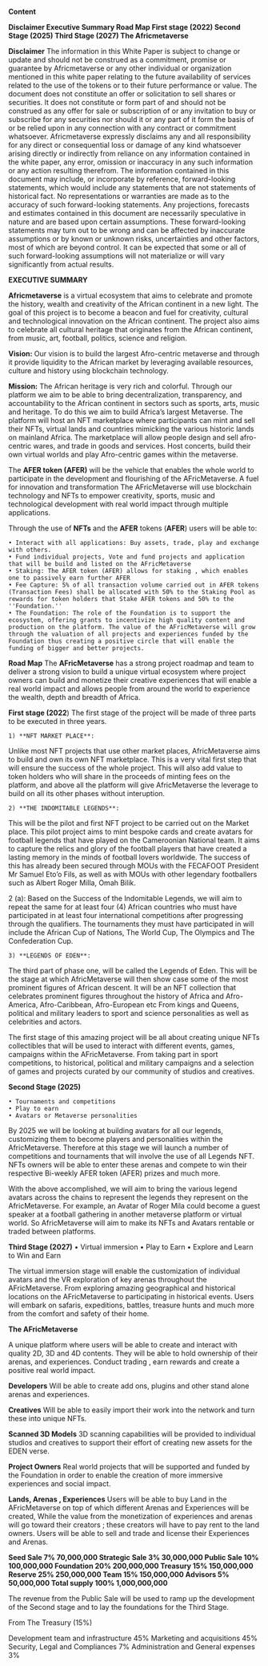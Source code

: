 **Content**

**Disclaimer
Executive Summary
Road Map
First stage (2022)
Second Stage (2025)
Third Stage (2027)
The Africmetaverse**

**Disclaimer**
The information in this White Paper is subject to change or update and should not be construed as a commitment, promise or guarantee by Africmetaverse or any other individual or organization mentioned in this white paper relating to the future availability of services related to the use of the tokens or to their future performance or value. The document does not constitute an offer or solicitation to sell shares or securities. It does not constitute or form part of and should not be construed as any offer for sale or subscription of or any invitation to buy or subscribe for any securities nor should it or any part of it form the basis of or be relied upon in any connection with any contract or commitment whatsoever. Africmetaverse expressly disclaims any and all responsibility for any direct or consequential loss or damage of any kind whatsoever arising directly or indirectly from reliance on any information contained in the white paper, any error, omission or inaccuracy in any such information or any action resulting therefrom.
The information contained in this document may include, or incorporate by reference, forward-looking statements, which would include any statements that are not statements of historical fact. No representations or warranties are made as to the accuracy of such forward-looking statements. Any projections, forecasts and estimates contained in this document are necessarily speculative in nature and are based upon certain assumptions. These forward-looking statements may turn out to be wrong and can be affected by inaccurate assumptions or by known or unknown risks, uncertainties and other factors, most of which are beyond control. It can be expected that some or all of such forward-looking assumptions will not materialize or will vary significantly from actual results.


**EXECUTIVE SUMMARY**

**Africmetaverse** is a virtual ecosystem that aims to celebrate and promote the history, wealth and creativity of the African continent in a new light.
The goal of this project is to become a beacon and fuel for creativity, cultural and technological innovation on the African continent. The project also aims to celebrate all cultural heritage that originates from the African continent, from music, art, football, politics, science and religion.

**Vision:**
Our vision is to build the largest Afro-centric metaverse and through it provide liquidity to the African market by leveraging available resources, culture and history using blockchain technology. 

**Mission:**
The African heritage is very rich and colorful. Through our platform we aim to be able to bring decentralization, transparency, and accountability to the African continent in sectors such as sports, arts, music and heritage. To do this we aim to build Africa’s largest Metaverse. The platform will host an NFT marketplace where participants can mint and sell their NFTs, virtual lands and countries mimicking the various historic lands on mainland Africa. The marketplace will allow people design and sell afro-centric wares, and trade in goods and services. Host concerts, build their own virtual worlds and play Afro-centric games within the metaverse.


The **AFER token (AFER)** will be the vehicle that enables the whole world to participate in the development and flourishing of the AFricMetaverse. A fuel for innovation and transformation
The AFricMetaverse will use blockchain technology and NFTs to empower creativity, sports, music and technological development with real world impact through multiple applications.

Through the use of **NFTs** and the **AFER** tokens (**AFER**) users will be able to:

    • Interact with all applications: Buy assets, trade, play and exchange with others.
    • Fund individual projects, Vote and fund projects and application that will be build and listed on the AFricMetaverse
    • Staking: The AFER token (AFER) allows for staking , which enables one to passively earn further AFER
    • Fee Capture: 5% of all transaction volume carried out in AFER tokens (Transaction Fees) shall be allocated with 50% to the Staking Pool as rewards for token holders that Stake AFER tokens and 50% to the ''Foundation.''
    • The Foundation: The role of the Foundation is to support the ecosystem, offering grants to incentivize high quality content and production on the platform. The value of the AFricMetaverse will grow through the valuation of all projects and experiences funded by the Foundation thus creating a positive circle that will enable the funding of bigger and better projects.

**Road Map**
The **AFricMetaverse** has a strong project roadmap and team to deliver a strong vision to build a unique virtual ecosystem where project owners can build and monetize their creative experiences that will enable a real world impact and allows people from around the world to experience the wealth, depth and breadth of Africa.

**First stage (2022**)
The first stage of the project will be made of three parts to be executed in three years.

    1) **NFT MARKET PLACE**: 

Unlike most NFT projects that use other market places, AfricMetaverse aims to build and own its own NFT marketplace. This is a very vital first step that will ensure the success of the whole project. This will also add value to token holders who will share in the proceeds of minting fees on the platform, and above all the platform will give AfricMetaverse the leverage to build on all its other phases without interuption.

    2) **THE INDOMITABLE LEGENDS**:

This will be the pilot and first NFT project to be carried out on the Market place. This pilot project aims to mint bespoke cards and create avatars for football legends that have played on the Cameroonian National team. It aims to capture the relics and glory of the football players that have created a lasting memory in the minds of football lovers worldwide. The success of this has already been secured through MOUs with the FECAFOOT President Mr Samuel Eto’o Fils, as well as with MOUs with other legendary footballers such as Albert Roger Milla, Omah Bilik.  

2 (a): Based on the Success of the Indomitable Legends, we will aim to repeat the same for at least four (4) African countries who must have participated in at least four international competitions after progressing through the qualifiers.  The tournaments they must have participated in will include the African Cup of Nations, The World Cup, The Olympics and The Confederation Cup. 


    3) **LEGENDS OF EDEN**:
The third part of phase one, will be called the Legends of Eden. This will be the stage at which AfricMetaverse will then show case some of the most prominent figures of African descent. It will be an NFT collection that celebrates prominent figures throughout the history of Africa and Afro-America, Afro-Caribbean, Afro-European etc  From kings and Queens, political and military leaders to sport and science personalities as well as celebrities and actors.

The first stage of this amazing project will be all about creating unique NFTs collectibles that will be used to interact with different events, games, campaigns within the AFricMetaverse. From taking part in sport competitions, to historical, political and military campaigns and a selection of games and projects curated by our community of studios and creatives.


**Second Stage (2025)**

    • Tournaments and competitions
    • Play to earn
    • Avatars or Metaverse personalities

By 2025 we will be looking at building avatars for all our legends, customizing them to become players and personalities within the AfricMetaverse. Therefore at this stage we will launch a number of competitions and tournaments that will involve the use of all Legends NFT.  NFTs owners will be able to enter these arenas and compete to win their respective Bi-weekly AFER token (AFER) prizes and much more. 

With the above accomplished, we will aim to bring the various legend avatars across the chains to represent the legends they represent on the AfricMetaverse. For example, an Avatar of Roger Mila could become a guest speaker at a football gathering in another metaverse platform or virtual world. So AfricMetaverse will aim to make its NFTs and Avatars rentable or traded between platforms.


**Third Stage (2027)**
    • Virtual immersion
    • Play to Earn
    • Explore and Learn to Win and Earn

The virtual immersion stage will enable the customization of individual avatars and the VR exploration of key arenas throughout the AFricMetaverse. From exploring amazing geographical and historical locations on the AFricMetaverse to participating in historical events. Users will embark on safaris, expeditions, battles, treasure hunts and much more from the comfort and safety of their home.


**The AFricMetaverse**


A unique platform where users will be able to create and interact with quality 2D, 3D and 4D contents. They will be able to hold ownership of their arenas, and experiences. Conduct trading , earn rewards and create a positive real world impact.

**Developers**
Will be able to create add ons, plugins and other stand alone arenas and experiences.


**Creatives**
 Will be able to easily import their work into the network and turn these into unique NFTs.


**Scanned 3D Models**
3D scanning capabilities will be provided to individual studios and creatives to support their effort of creating new assets for the EDEN verse.

**Project Owners**
Real world projects that will be supported and funded by the Foundation in order to enable the creation of more immersive experiences and social impact.


**Lands, Arenas , Experiences**
Users will be able to buy Land in the AFricMetaverse on top of which different Arenas and Experiences will be created, While the value from the monetization of experiences and arenas will go toward their creators ; these creators will have to pay rent to the land owners.
Users will be able to sell and trade and license their Experiences and Arenas.


<!-- Tokens Issuance & Distribution -->

**Seed Sale 7%  70,000,000
Strategic Sale 3% 30,000,000
Public Sale 10% 100,000,000
Foundation 20% 200,000,000
Treasury 15% 150,000,000
Reserve 25% 250,000,000
Team 15% 150,000,000
Advisors 5% 50,000,000
Total supply 100% 1,000,000,000**

The revenue from the Public Sale will be used to ramp up the development of the Second stage and  to lay the foundations for the Third Stage.

From The Treasury (15%)

Development team and infrastructure 45%
Marketing and acquisitions 45%
Security, Legal and Compliances 7%
Administration and General expenses 3%

<!---
AfricMetaverse/AfricMetaverse is a ✨ special ✨ repository because its `README.md` (this file) appears on your GitHub profile.
You can click the Preview link to take a look at your changes.
--->
